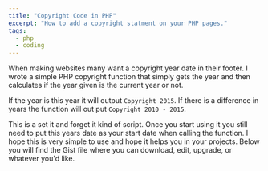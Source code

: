 ```yaml
---
title: "Copyright Code in PHP"
excerpt: "How to add a copyright statment on your PHP pages."
tags:
  - php
  - coding
---
```


When making websites many want a copyright year date in their footer. I wrote a simple PHP copyright function that simply gets the year and then calculates if the year given is the current year or not.

If the year is this year it will output ``` Copyright 2015 ```. If there is a difference in years the function will out put ``` Copyright 2010 - 2015 ```.

This is a set it and forget it kind of script. Once you start using it you still need to put this years date as your start date when calling the function. I hope this is very simple to use and hope it helps you in your projects. Below you will find the Gist file where you can download, edit, upgrade, or whatever you'd like.

<script src="https://gist.github.com/cjerrington/a11c95a1cdeabd8cdc69.js"></script>
